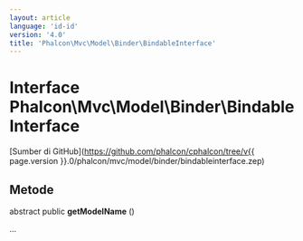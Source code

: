 ```yaml
---
layout: article
language: 'id-id'
version: '4.0'
title: 'Phalcon\Mvc\Model\Binder\BindableInterface'
---
```

# Interface **Phalcon\Mvc\Model\Binder\BindableInterface**

[Sumber di GitHub](https://github.com/phalcon/cphalcon/tree/v{{ page.version }}.0/phalcon/mvc/model/binder/bindableinterface.zep)

## Metode

abstract public **getModelName** ()

...